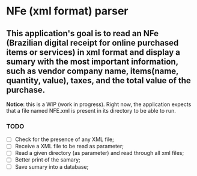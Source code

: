 # NFe (xml format) parser

## This application's goal is to read an NFe (Brazilian digital receipt for online purchased items or services) in xml format and display a sumary with the most important information, such as vendor company name, items(name, quantity, value), taxes, and the total value of the purchase.

**Notice**: this is a WIP (work in progress). Right now, the application expects that a file named NFE.xml is present in its directory to be able to run.

### TODO
- [ ] Check for the presence of any XML file;
- [ ] Receive a XML file to be read as parameter;
- [ ] Read a given directory (as parameter) and read through all xml files;
- [ ] Better print of the samary;
- [ ] Save sumary into a database;

